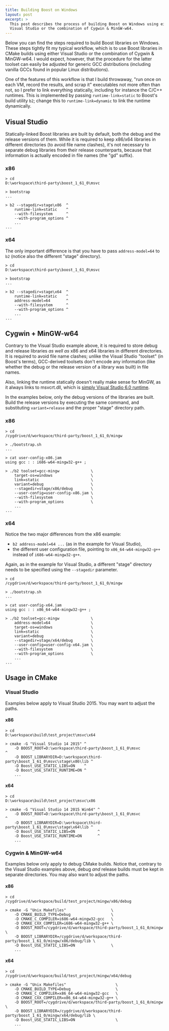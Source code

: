 ```yaml
---
title: Building Boost on Windows
layout: post
excerpt: >
  This post describes the process of building Boost on Windows using either
  Visual Studio or the combination of Cygwin & MinGW-w64.
---
```

Below you can find the steps required to build Boost libraries on Windows.
These steps tightly fit my typical workflow, which is to use Boost libraries in
CMake builds using either Visual Studio or the combination of Cygwin &
MinGW-w64.
I would expect, however, that the procedure for the latter toolset can easily
be adjusted for generic GCC distributions (including vanilla GCCs found in
popular Linux distributions).

One of the features of this workflow is that I build throwaway, "run once on
each VM, record the results, and scrap it" executables not more often than not,
so I prefer to link everything statically, including for instance the C/C++
runtimes.
This is implemented by passing `runtime-link=static` to Boost's build utility
`b2`; change this to `runtime-link=dynamic` to link the runtime dynamically.

Visual Studio
-------------

Statically-linked Boost libraries are built by default, both the debug and the
release versions of them.
While it is required to keep x86/x64 libraries in different directories (to
avoid file name clashes), it's not necessary to separate debug libraries from
their release counterparts, because that information is actually encoded in
file names (the "gd" suffix).

### x86

```
> cd
D:\workspace\third-party\boost_1_61_0\msvc

> bootstrap
...

> b2 --stagedir=stage\x86  ^
    runtime-link=static    ^
    --with-filesystem      ^
    --with-program_options ^
    ...
...
```

### x64

The only important difference is that you have to pass `address-model=64` to
`b2` (notice also the different "stage" directory).

```
> cd
D:\workspace\third-party\boost_1_61_0\msvc

> bootstrap
...

> b2 --stagedir=stage\x64  ^
    runtime-link=static    ^
    address-model=64       ^
    --with-filesystem      ^
    --with-program_options ^
    ...
...
```

Cygwin + MinGW-w64
------------------

Contrary to the Visual Studio example above, it is required to store debug and
release libraries *as well as* x86 and x64 libraries in different directories.
It is required to avoid file name clashes; unlike the Visual Studio "toolset"
(in Boost's terms), GCC-derived toolsets don't encode any information (like
whether the debug or the release version of a library was built) in file names.

Also, linking the runtime statically doesn't really make sense for MinGW, as it
always links to msvcrt.dll, which is [simply Visual Studio 6.0 runtime].

[simply Visual Studio 6.0 runtime]: https://sourceforge.net/p/mingw-w64/wiki2/The%20case%20against%20msvcrt.dll/

In the examples below, only the debug versions of the libraries are built.
Build the release versions by executing the same command, and substituting
`variant=release` and the proper "stage" directory path.

### x86

```
> cd
/cygdrive/d/workspace/third-party/boost_1_61_0/mingw

> ./bootstrap.sh
...

> cat user-config-x86.jam
using gcc : : i686-w64-mingw32-g++ ;

> ./b2 toolset=gcc-mingw              \
    target-os=windows                 \
    link=static                       \
    variant=debug                     \
    --stagedir=stage/x86/debug        \
    --user-config=user-config-x86.jam \
    --with-filesystem                 \
    --with-program_options            \
    ...
...
```

### x64

Notice the two major differences from the x86 example:

* `b2 address-model=64 ...` (as in the example for Visual Studio),
* the different user configuration file, pointing to `x86_64-w64-mingw32-g++`
instead of `i686-w64-mingw32-g++`.

Again, as in the example for Visual Studio, a different "stage" directory needs
to be specified using the `--stagedir` parameter.

```
> cd
/cygdrive/d/workspace/third-party/boost_1_61_0/mingw

> ./bootstrap.sh
...

> cat user-config-x64.jam
using gcc : : x86_64-w64-mingw32-g++ ;

> ./b2 toolset=gcc-mingw              \
    address-model=64                  \
    target-os=windows                 \
    link=static                       \
    variant=debug                     \
    --stagedir=stage/x64/debug        \
    --user-config=user-config-x64.jam \
    --with-filesystem                 \
    --with-program_options            \
    ...
...
```

Usage in CMake
--------------

### Visual Studio

Examples below apply to Visual Studio 2015.
You may want to adjust the paths.

#### x86

```
> cd
D:\workspace\build\test_project\msvc\x64

> cmake -G "Visual Studio 14 2015" ^
    -D BOOST_ROOT=D:\workspace\third-party\boost_1_61_0\msvc                     ^
    -D BOOST_LIBRARYDIR=D:\workspace\third-party\boost_1_61_0\msvc\stage\x86\lib ^
    -D Boost_USE_STATIC_LIBS=ON    ^
    -D Boost_USE_STATIC_RUNTIME=ON ^
    ...
```

#### x64

```
> cd
D:\workspace\build\test_project\msvc\x86

> cmake -G "Visual Studio 14 2015 Win64" ^
    -D BOOST_ROOT=D:\workspace\third-party\boost_1_61_0\msvc                     ^
    -D BOOST_LIBRARYDIR=D:\workspace\third-party\boost_1_61_0\msvc\stage\x64\lib ^
    -D Boost_USE_STATIC_LIBS=ON          ^
    -D Boost_USE_STATIC_RUNTIME=ON       ^
    ...
```

### Cygwin & MinGW-w64

Examples below only apply to debug CMake builds.
Notice that, contrary to the Visual Studio examples above, debug *and* release
builds must be kept in separate directories.
You may also want to adjust the paths.

#### x86

```
> cd
/cygdrive/d/workspace/build/test_project/mingw/x86/debug

> cmake -G "Unix Makefiles"                    \
    -D CMAKE_BUILD_TYPE=Debug                  \
    -D CMAKE_C_COMPILER=i686-w64-mingw32-gcc   \
    -D CMAKE_CXX_COMPILER=i686-w64-mingw32-g++ \
    -D BOOST_ROOT=/cygdrive/d/workspace/third-party/boost_1_61_0/mingw                     \
    -D BOOST_LIBRARYDIR=/cygdrive/d/workspace/third-party/boost_1_61_0/mingw/x86/debug/lib \
    -D Boost_USE_STATIC_LIBS=ON                \
    ...
```

#### x64

```
> cd
/cygdrive/d/workspace/build/test_project/mingw/x64/debug

> cmake -G "Unix Makefiles"                      \
    -D CMAKE_BUILD_TYPE=Debug                    \
    -D CMAKE_C_COMPILER=x86_64-w64-mingw32-gcc   \
    -D CMAKE_CXX_COMPILER=x86_64-w64-mingw32-g++ \
    -D BOOST_ROOT=/cygdrive/d/workspace/third-party/boost_1_61_0/mingw                     \
    -D BOOST_LIBRARYDIR=/cygdrive/d/workspace/third-party/boost_1_61_0/mingw/x64/debug/lib \
    -D Boost_USE_STATIC_LIBS=ON                  \
    ...
```

